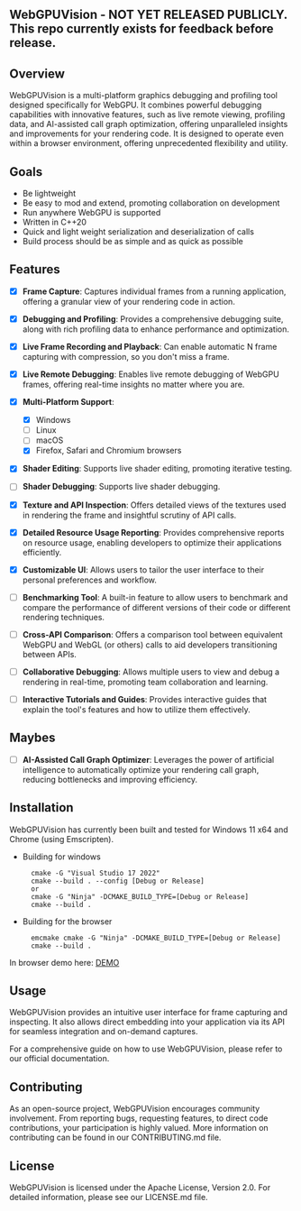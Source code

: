 
## WebGPUVision - NOT YET RELEASED PUBLICLY. This repo currently exists for feedback before release.

## Overview

WebGPUVision is a multi-platform graphics debugging and profiling tool designed specifically for WebGPU. It combines powerful debugging capabilities with innovative features, such as live remote viewing, profiling data, and AI-assisted call graph optimization, offering unparalleled insights and improvements for your rendering code. It is designed to operate even within a browser environment, offering unprecedented flexibility and utility.

## Goals
- Be lightweight
- Be easy to mod and extend, promoting collaboration on development
- Run anywhere WebGPU is supported
- Written in C++20
- Quick and light weight serialization and deserialization of calls
- Build process should be as simple and as quick as possible

## Features

- [x] **Frame Capture**: Captures individual frames from a running application, offering a granular view of your rendering code in action.
    
- [x] **Debugging and Profiling**: Provides a comprehensive debugging suite, along with rich profiling data to enhance performance and optimization.
    
- [x] **Live Frame Recording and Playback**: Can enable automatic N frame capturing with compression, so you don't miss a frame.

- [x] **Live Remote Debugging**: Enables live remote debugging of WebGPU frames, offering real-time insights no matter where you are.
    
- [x] **Multi-Platform Support**: 
	- [x] Windows
	- [ ] Linux
	- [ ] macOS
	- [x] Firefox, Safari and Chromium browsers
    
- [x] **Shader Editing**: Supports live shader editing, promoting iterative testing.

- [ ] **Shader Debugging**: Supports live shader debugging.
    
- [x] **Texture and API Inspection**: Offers detailed views of the textures used in rendering the frame and insightful scrutiny of API calls.

- [x] **Detailed Resource Usage Reporting**: Provides comprehensive reports on resource usage, enabling developers to optimize their applications efficiently.

- [x] **Customizable UI**: Allows users to tailor the user interface to their personal preferences and workflow.
    
- [ ] **Benchmarking Tool**: A built-in feature to allow users to benchmark and compare the performance of different versions of their code or different rendering techniques.
    
- [ ] **Cross-API Comparison**: Offers a comparison tool between equivalent WebGPU and WebGL (or others) calls to aid developers transitioning between APIs.
    
- [ ] **Collaborative Debugging**: Allows multiple users to view and debug a rendering in real-time, promoting team collaboration and learning.
    
- [ ] **Interactive Tutorials and Guides**: Provides interactive guides that explain the tool's features and how to utilize them effectively.
    
## Maybes

- [ ] **AI-Assisted Call Graph Optimizer**: Leverages the power of artificial intelligence to automatically optimize your rendering call graph, reducing bottlenecks and improving efficiency.

## Installation

WebGPUVision has currently been built and tested for Windows 11 x64 and Chrome (using Emscripten).
- Building for windows

	    cmake -G "Visual Studio 17 2022"
	    cmake --build . --config [Debug or Release]
	    or
	    cmake -G "Ninja" -DCMAKE_BUILD_TYPE=[Debug or Release]
	    cmake --build .
	    

- Building for the browser

	    emcmake cmake -G "Ninja" -DCMAKE_BUILD_TYPE=[Debug or Release]
	    cmake --build .

In browser demo here: [DEMO](https://theimmersiveweb.com/experiments/WebGPUVisionDemo)

## Usage

WebGPUVision provides an intuitive user interface for frame capturing and inspecting. It also allows direct embedding into your application via its API for seamless integration and on-demand captures.

For a comprehensive guide on how to use WebGPUVision, please refer to our official documentation.

## Contributing

As an open-source project, WebGPUVision encourages community involvement. From reporting bugs, requesting features, to direct code contributions, your participation is highly valued. More information on contributing can be found in our CONTRIBUTING.md file.

## License

WebGPUVision is licensed under the Apache License, Version 2.0. For detailed information, please see our LICENSE.md file.

